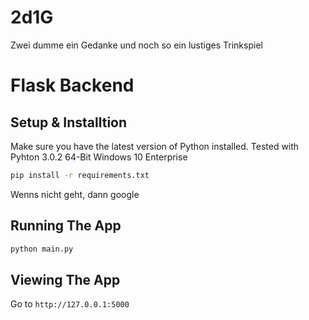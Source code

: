 # 2d1G

Zwei dumme ein Gedanke und noch so ein lustiges Trinkspiel

# Flask Backend

## Setup & Installtion

Make sure you have the latest version of Python installed.
Tested with Pyhton 3.0.2 64-Bit Windows 10 Enterprise

```bash
pip install -r requirements.txt
```

Wenns nicht geht, dann google

## Running The App

```bash
python main.py
```

## Viewing The App

Go to `http://127.0.0.1:5000`
